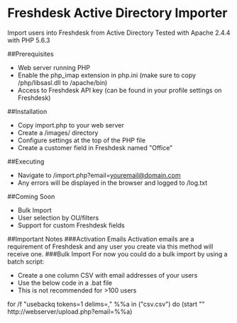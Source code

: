 # Freshdesk Active Directory Importer
Import users into Freshdesk from Active Directory
Tested with Apache 2.4.4 with PHP 5.6.3

##Prerequisites
- Web server running PHP
- Enable the php_imap extension in php.ini (make sure to copy /php/libsasl.dll to /apache/bin)
- Access to Freshdesk API key (can be found in your profile settings on Freshdesk)

##Installation
- Copy import.php to your web server
- Create a /images/ directory
- Configure settings at the top of the PHP file
- Create a customer field in Freshdesk named "Office"

##Executing
- Navigate to /import.php?email=youremail@domain.com
- Any errors will be displayed in the browser and logged to /log.txt

##Coming Soon
- Bulk Import
- User selection by OU/filters
- Support for custom Freshdesk fields

##Important Notes
###Activation Emails
Activation emails are a requirement of Freshdesk and any user you create via this method will receive one.
###Bulk Import
For now you could do a bulk import by using a batch script:
- Create a one column CSV with email addresses of your users
- Use the below code in a .bat file
- This is not recommended for >100 users

for /f "usebackq tokens=1 delims=," %%a in ("csv.csv") do (start "" http://webserver/upload.php?email=%%a)
